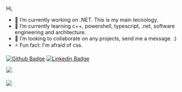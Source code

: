 Hi, 

- 🔭 I’m currently working on .NET. This is my main tecnology.
- 🌱 I’m currently learning c++, powershell, typescript, .net, software engineering and architecture. 
- 👯 I’m looking to collaborate on any projects, send me a message. :)
- ⚡ Fun fact: I'm afraid of css.



[![Github Badge](https://img.shields.io/badge/-Github-000?style=flat-square&logo=Github&logoColor=white&link=https://github.com/aislan-michel)](https://github.com/aislan-michel)
[![Linkedin Badge](https://img.shields.io/badge/-LinkedIn-blue?style=flat-square&logo=Linkedin&logoColor=white&link=https://www.linkedin.com/in/aislan-michel/)](https://www.linkedin.com/in/aislan-michel/)

<p align="justify">
  <img align="center" src="https://github-readme-stats.vercel.app/api?username=aislan-michel&show_icons=true&count_private=true&theme=algolia" />
</p>

####

<p>
  <img align="center" src="https://github-readme-stats.vercel.app/api/top-langs/?username=aislan-michel&layout=compact&theme=algolia" />
</p>


<!--
**aislanmi/aislanmi** is a ✨ _special_ ✨ repository because its `README.md` (this file) appears on your GitHub profile.

Here are some ideas to get you started:

- 🔭 I’m currently working on ...
- 🌱 I’m currently learning ...
- 👯 I’m looking to collaborate on ...
- 🤔 I’m looking for help with ...
- 💬 Ask me about ...
- 📫 How to reach me: ...
- 😄 Pronouns: ...
- ⚡ Fun fact: ...
-->
